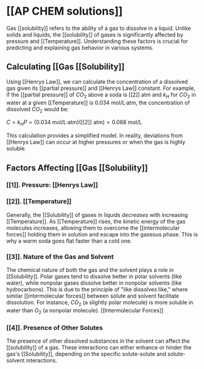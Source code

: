 # [[AP CHEM solutions]]

Gas [[solubility]] refers to the ability of a gas to dissolve in a liquid.  Unlike solids and liquids, the [[solubility]] of gases is significantly affected by pressure and [[Temperature]]. Understanding these factors is crucial for predicting and explaining gas behavior in various systems.

##  Calculating [[Gas [[Solubility]] 
Using [[Henrys Law]], we can calculate the concentration of a dissolved gas given its [[partial pressure]] and [[Henrys Law]] constant.  For example, if the [[partial pressure]] of $CO_2$ above a soda is [[2]] atm and $k_H$ for $CO_2$ in water at a given [[Temperature]] is 0.034 mol/L·atm, the concentration of dissolved $CO_2$ would be:

$C = k_H P = (0.034 \text{ mol/L·atm}) ([[2]] \text{ atm}) = 0.068 \text{ mol/L}$


This calculation provides a simplified model.  In reality, deviations from [[Henrys Law]] can occur at higher pressures or when the gas is highly soluble.
## Factors Affecting [[Gas [[Solubility]] 
### [[1]]. Pressure: [[Henrys Law]]

### [[2]]. [[Temperature]]
Generally, the [[Solubility]] of gases in liquids *decreases* with increasing [[Temperature]].  As [[Temperature]] rises, the kinetic energy of the gas molecules increases, allowing them to overcome the [[intermolecular forces]] holding them in solution and escape into the gaseous phase.  This is why a warm soda goes flat faster than a cold one.
### [[3]]. Nature of the Gas and Solvent
The chemical nature of both the gas and the solvent plays a role in [[Solubility]].  Polar gases tend to dissolve better in polar solvents (like water), while nonpolar gases dissolve better in nonpolar solvents (like hydrocarbons).  This is due to the principle of "like dissolves like," where similar [[intermolecular forces]] between solute and solvent facilitate dissolution.  For instance, $CO_2$ (a slightly polar molecule) is more soluble in water than $O_2$ (a nonpolar molecule).
[[Intermolecular Forces]]


### [[4]].  Presence of Other Solutes

The presence of other dissolved substances in the solvent can affect the [[solubility]] of a gas.  These interactions can either enhance or hinder the gas's [[Solubility]], depending on the specific solute-solute and solute-solvent interactions.

